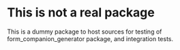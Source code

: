 This is not a real package
===

This is a dummy package to host sources for testing of form_companion_generator package, and integration tests.
